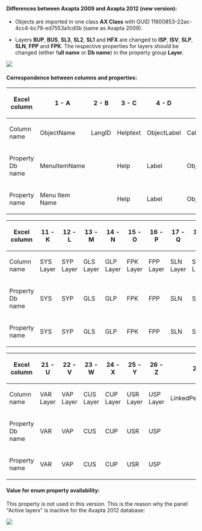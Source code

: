 #### Differences between Axapta 2009 and Axapta 2012 (new version):

-   Objects are imported in one class **AX Class** with GUID
    11600853-22ac-4cc4-bc79-ed7553a1cd0b (same as Axapta 2009).

<!-- -->

-   Layers **BUP**, **BUS**, **SL3**, **SL2**, **SL1** and **HFX** are
    changed to **ISP**, **ISV**, **SLP**, **SLN**, **FPP** and **FPK**.
    The respective properties for layers should be changed (either
    f**ull name** or **Db name**) in the property group **Layer**.

![](//images.ctfassets.net/utx1h0gfm1om/6bPJ5ojiHmIOWiewmiMyuU/539ed3bfd2387dd0865880457e0894bd/328066.jpg)

#### Correspondence between columns and properties:

<table style="width:100%;">
<colgroup>
<col style="width: 9%" />
<col style="width: 9%" />
<col style="width: 9%" />
<col style="width: 9%" />
<col style="width: 9%" />
<col style="width: 9%" />
<col style="width: 9%" />
<col style="width: 9%" />
<col style="width: 9%" />
<col style="width: 9%" />
<col style="width: 9%" />
</colgroup>
<thead>
<tr class="header">
<th><p>Excel column</p></th>
<th><p>1 - A</p></th>
<th><p>2 - B</p></th>
<th><p>3 - C</p></th>
<th><p>4 - D</p></th>
<th><p>5 - E</p></th>
<th><p>6 - F</p></th>
<th><p>7 - G</p></th>
<th><p>8 - H</p></th>
<th><p>9 - I</p></th>
<th><p>10 - J</p></th>
</tr>
</thead>
<tbody>
<tr class="odd">
<td><p>Column name</p></td>
<td><p>ObjectName</p></td>
<td><p>LangID</p></td>
<td><p>Helptext</p></td>
<td><p>ObjectLabel</p></td>
<td><p>CalledObjectType</p></td>
<td><p>ObjectType</p></td>
<td><p>ConfigurationKey</p></td>
<td><p>SecurityKey</p></td>
<td><p>Path</p></td>
<td><p>CalledObjectName</p></td>
</tr>
<tr class="even">
<td><p>Property Db name</p></td>
<td><p>MenuItemName</p></td>
<td> </td>
<td><p>Help</p></td>
<td><p>Label</p></td>
<td><p>ObjectTyp</p></td>
<td><p>MenuItemType</p></td>
<td><p>ConfigurationKey</p></td>
<td><p>SecurityKey</p></td>
<td><p>Formaufruf</p></td>
<td><p>ObjectName</p></td>
</tr>
<tr class="odd">
<td><p>Property name</p></td>
<td><p>Menu Item Name</p></td>
<td> </td>
<td><p>Help</p></td>
<td><p>Label</p></td>
<td><p>Object Typ</p></td>
<td><p>Menu Item Type</p></td>
<td><p>Configuration Key</p></td>
<td><p>Security Key</p></td>
<td><p>Form call</p></td>
<td><p>Object Name</p></td>
</tr>
</tbody>
</table>

<table style="width:100%;">
<colgroup>
<col style="width: 9%" />
<col style="width: 9%" />
<col style="width: 9%" />
<col style="width: 9%" />
<col style="width: 9%" />
<col style="width: 9%" />
<col style="width: 9%" />
<col style="width: 9%" />
<col style="width: 9%" />
<col style="width: 9%" />
<col style="width: 9%" />
</colgroup>
<thead>
<tr class="header">
<th><p>Excel column</p></th>
<th><p>11 - K</p></th>
<th><p>12 - L</p></th>
<th><p>13 - M</p></th>
<th><p>14 - N</p></th>
<th><p>15 - O</p></th>
<th><p>16 - P</p></th>
<th><p>17 - Q</p></th>
<th><p>18 - R</p></th>
<th><p>19 - S</p></th>
<th><p>20 - T</p></th>
</tr>
</thead>
<tbody>
<tr class="odd">
<td><p>Column name</p></td>
<td><p>SYS Layer</p></td>
<td><p>SYP Layer</p></td>
<td><p>GLS Layer</p></td>
<td><p>GLP Layer</p></td>
<td><p>FPK Layer</p></td>
<td><p>FPP Layer</p></td>
<td><p>SLN Layer</p></td>
<td><p>SLP Layer</p></td>
<td><p>ISV Layer</p></td>
<td><p>ISP Layer</p></td>
</tr>
<tr class="even">
<td><p>Property Db name</p></td>
<td><p>SYS</p></td>
<td><p>SYP</p></td>
<td><p>GLS</p></td>
<td><p>GLP</p></td>
<td><p>FPK</p></td>
<td><p>FPP</p></td>
<td><p>SLN</p></td>
<td><p>SLP</p></td>
<td><p>ISV</p></td>
<td><p>ISP</p></td>
</tr>
<tr class="odd">
<td><p>Property name</p></td>
<td><p>SYS</p></td>
<td><p>SYP</p></td>
<td><p>GLS</p></td>
<td><p>GLP</p></td>
<td><p>FPK</p></td>
<td><p>FPP</p></td>
<td><p>SLN</p></td>
<td><p>SLP</p></td>
<td><p>ISV</p></td>
<td><p>ISP</p></td>
</tr>
</tbody>
</table>

<table style="width:100%;">
<colgroup>
<col style="width: 11%" />
<col style="width: 11%" />
<col style="width: 11%" />
<col style="width: 11%" />
<col style="width: 11%" />
<col style="width: 11%" />
<col style="width: 11%" />
<col style="width: 11%" />
<col style="width: 11%" />
</colgroup>
<thead>
<tr class="header">
<th><p>Excel column</p></th>
<th><p>21 - U</p></th>
<th><p>22 - V</p></th>
<th><p>23 - W</p></th>
<th><p>24 - X</p></th>
<th><p>25 - Y</p></th>
<th><p>26 - Z</p></th>
<th><p>27 - AA</p></th>
<th><p>28 - AB</p></th>
</tr>
</thead>
<tbody>
<tr class="odd">
<td><p>Column name</p></td>
<td><p>VAR Layer</p></td>
<td><p>VAP Layer</p></td>
<td><p>CUS Layer</p></td>
<td><p>CUP Layer</p></td>
<td><p>USR Layer</p></td>
<td><p>USP Layer</p></td>
<td><p>LinkedPermissionObject</p></td>
<td><p>LinkedPermissionType</p></td>
</tr>
<tr class="even">
<td><p>Property Db name</p></td>
<td><p>VAR</p></td>
<td><p>VAP</p></td>
<td><p>CUS</p></td>
<td><p>CUP</p></td>
<td><p>USR</p></td>
<td><p>USP</p></td>
<td> </td>
<td> </td>
</tr>
<tr class="odd">
<td><p>Property name</p></td>
<td><p>VAR</p></td>
<td><p>VAP</p></td>
<td><p>CUS</p></td>
<td><p>CUP</p></td>
<td><p>USR</p></td>
<td><p>USP</p></td>
<td> </td>
<td> </td>
</tr>
</tbody>
</table>

#### Value for enum property av**ailability**:

This property is not used in this version. This is the reason why the
panel "Active layers" is inactive for the Axapta 2012 database:

![](//images.ctfassets.net/utx1h0gfm1om/17VsRwukYs6MiImIsQ2oWA/d638e170b969aec4d9128e966d60ecb4/328068.png)

